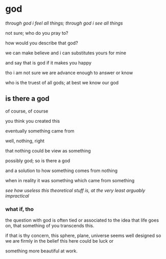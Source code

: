 # god

_through god i feel all things; through god i see all things_

not sure; who do you pray to?

how would you describe that god?

we can make believe and i can substitutes yours for mine

and say that is god if it makes you happy

tho i am not sure we are advance enough to answer or know

who is the truest of all gods; at best we know our god

## is there a god

of course, of course

you think you created this

eventually something came from

well, nothing, right

that nothing could be view as something

possibly god; so is there a god

and a solution to how something comes from nothing

when in reality it was something which came from something

_see how useless this theoretical stuff is, at the very least arguably impractical_

<!-- those hard

those hot

hot hot bars

it's either me or

some superstar -->

### what if, tho

the question with god is often tied or associated to the idea that life goes on, that something of you transcends this.

if that is thy concern, this sphere, plane, universe seems well designed so we are firmly in the belief this here could be luck or

something more beautiful at work.
